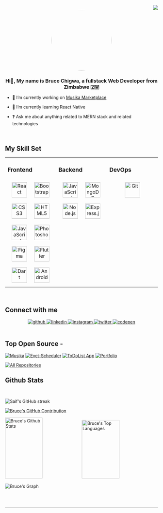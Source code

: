 <div align="right">
<img src="https://komarev.com/ghpvc/?username=BruceICzw&&style=flat-square" align="center" />
</div>
<div align="center">
<img src="https://github.com/BruceICzw/BruceICzw/blob/main/profile.gif?raw=true" align="center" height="200px" width="200px" style="border-radius: 60%;" />
</div>

### <div align="center">Hi🙋, My name is Bruce Chigwa, a fullstack Web Developer from Zimbabwe 🇿🇼</div>

- 🔭 I’m currently working on [Musika Marketplace](https://github.com/BruceICzw/Musika)

- 🌱 I’m currently learning React Native

- ❓ Ask me about anything related to MERN stack and related technologies

<br/>

## My Skill Set

<table><tr><td valign="top" width="33%">

### Frontend

<div align="center">  
<a href="https://reactjs.org/" target="_blank"><img style="margin: 10px" src="https://profilinator.rishav.dev/skills-assets/react-original-wordmark.svg" alt="React" height="50" /></a>  
<a href="https://getbootstrap.com/docs/3.4/javascript/" target="_blank"><img style="margin: 10px" src="https://profilinator.rishav.dev/skills-assets/bootstrap-plain.svg" alt="Bootstrap" height="50" /></a>  
<a href="https://www.w3schools.com/css/" target="_blank"><img style="margin: 10px" src="https://profilinator.rishav.dev/skills-assets/css3-original-wordmark.svg" alt="CSS3" height="50" /></a>  
<a href="https://en.wikipedia.org/wiki/HTML5" target="_blank"><img style="margin: 10px" src="https://profilinator.rishav.dev/skills-assets/html5-original-wordmark.svg" alt="HTML5" height="50" /></a>  
<a href="https://www.javascript.com/" target="_blank"><img style="margin: 10px" src="https://profilinator.rishav.dev/skills-assets/javascript-original.svg" alt="JavaScript" height="50" /></a>  
<a href="https://www.adobe.com/in/products/photoshop.html" target="_blank"><img style="margin: 10px" src="https://profilinator.rishav.dev/skills-assets/photoshop-plain.svg" alt="Photoshop" height="50" /></a>  
<a href="https://www.figma.com/" target="_blank"><img style="margin: 10px" src="https://profilinator.rishav.dev/skills-assets/figma-icon.svg" alt="Figma" height="50" /></a>  
  <a href="https://flutter.dev/" target="_blank"><img style="margin: 10px" src="https://profilinator.rishav.dev/skills-assets/flutterio-icon.svg" alt="Flutter" height="50" /></a>  
<a href="https://dart.dev/" target="_blank"><img style="margin: 10px" src="https://profilinator.rishav.dev/skills-assets/dartlang-icon.svg" alt="Dart" height="50" /></a>  
<a href="https://www.android.com/intl/en_in/" target="_blank"><img style="margin: 10px" src="https://profilinator.rishav.dev/skills-assets/android-original-wordmark.svg" alt="Android" height="50" /></a>
</div>

</td><td valign="top" width="33%">

### Backend

<div align="center">  
<a href="https://www.javascript.com/" target="_blank"><img style="margin: 10px" src="https://profilinator.rishav.dev/skills-assets/javascript-original.svg" alt="JavaScript" height="50" /></a>  
<a href="https://www.mongodb.com/" target="_blank"><img style="margin: 10px" src="https://profilinator.rishav.dev/skills-assets/mongodb-original-wordmark.svg" alt="MongoDB" height="50" /></a>  
<a href="https://nodejs.org/" target="_blank"><img style="margin: 10px" src="https://profilinator.rishav.dev/skills-assets/nodejs-original-wordmark.svg" alt="Node.js" height="50" /></a>    
<a href="https://expressjs.com/" target="_blank"><img style="margin: 10px; background: white;" src="https://profilinator.rishav.dev/skills-assets/express-original-wordmark.svg" alt="Express.js" height="50" /></a>  
</div>

</td><td valign="top" width="33%">

### DevOps

<div align="center">  
<a href="https://git-scm.com/" target="_blank"><img style="margin: 10px" src="https://profilinator.rishav.dev/skills-assets/git-scm-icon.svg" alt="Git" height="50" /></a>  
</div>

</td></tr></table>

<br/>

## Connect with me

<div align="center">
<a href="https://github.com/BruceICzw" target="_blank">
<img src=https://img.shields.io/badge/github-%2324292e.svg?&style=for-the-badge&logo=github&logoColor=white alt=github style="margin-bottom: 5px;" />
</a>
<a href="https://linkedin.com/in/brucechigwa" target="_blank">
<img src=https://img.shields.io/badge/linkedin-%231E77B5.svg?&style=for-the-badge&logo=linkedin&logoColor=white alt=linkedin style="margin-bottom: 5px;" />
</a>
<a href="https://instagram.com/chigwa.bruce" target="_blank">
<img src=https://img.shields.io/badge/instagram-%23000000.svg?&style=for-the-badge&logo=instagram&logoColor=white alt=instagram style="margin-bottom: 5px;" />
</a>
<a href="https://twitter.com/Certi5d" target="_blank">
<img src=https://img.shields.io/badge/twitter-%2300acee.svg?&style=for-the-badge&logo=twitter&logoColor=white alt=twitter style="margin-bottom: 5px;" />
</a>
<a href="https://codepen.com/BruceIC" target="_blank">
<img src=https://img.shields.io/badge/codepen-%23131417.svg?&style=for-the-badge&logo=codepen&logoColor=white alt=codepen style="margin-bottom: 5px;" />
</a>  
</div>

<br/>

## Top Open Source -

[![Musika](https://github-readme-stats.vercel.app/api/pin/?username=BruceICzw&repo=Musika&border_color=7F3FBE&bg_color=0D1117&title_color=C9D1D9&text_color=8B949E&icon_color=7F3FBF)](https://github.com/BruceiCzw/Musika)
[![Evet-Scheduler](https://github-readme-stats.vercel.app/api/pin/?username=BruceICzw&repo=Event-Scheduler&border_color=7F3FBF&bg_color=0D1117&title_color=C9D1D9&text_color=8B949E&icon_color=7F3FBF)](https://github.com/BruceICzw/Event-Sceduler)
[![ToDoList App](https://github-readme-stats.vercel.app/api/pin/?username=BruceICzw&repo=TodoListApp&border_color=7F3FBF&bg_color=0D1117&title_color=C9D1D9&text_color=8B949E&icon_color=7F3FBF)](https://github.com/BruceICzw/TodoListApp)
[![Portfolio](https://github-readme-stats.vercel.app/api/pin/?username=BruceICzw&repo=Portfolio&border_color=7F3FBF&bg_color=0D1117&title_color=C9D1D9&text_color=8B949E&icon_color=7F3FBF)](https://github.com/BruceICzw/Portfolio)


<p align="left">
  <a href="https://github.com/BruceICzw?tab=repositories" target="_blank"><img alt="All Repositories" title="All Repositories" src="https://img.shields.io/badge/-All%20Repos-2962FF?style=for-the-badge&logo=koding&logoColor=white"/></a>
</p>

## Github Stats

<br/>

<p><img align="center" src="https://github-readme-streak-stats.herokuapp.com/?user=bruceiczw&theme=radical&border=7F3FBF&background=0D1117" alt="Saif's GitHub streak" alt="bruceiczw" /></p>
<p>
  <a href="https://github.com/BruceICzw">
    <img src="https://github-profile-summary-cards.vercel.app/api/cards/profile-details?username=BruceICzw&theme=radical" alt="Bruce's GitHub Contribution"/>
    </a>
</p>
<a> 
    <a href="https://github.com/BruceICzw"><img alt="Bruce's Github Stats" src="https://denvercoder1-github-readme-stats.vercel.app/api?username=BruceICzw&show_icons=true&count_private=true&theme=react&border_color=7F3FBF&bg_color=0D1117&title_color=F85D7F&icon_color=F8D866" height="200px" width="49.5%"/></a>
  <a href="https://github.com/alsiam"><img alt="Bruce's Top Languages" src="https://denvercoder1-github-readme-stats.vercel.app/api/top-langs/?username=BruceICzw&langs_count=8&layout=compact&theme=react&border_color=7F3FBF&bg_color=0D1117&title_color=F85D7F&icon_color=F8D866" height="192px" width="49.5%"/></a>
  <br/>
</a>

![Bruce's Graph](https://github-readme-activity-graph.vercel.app/graph?username=BruceICzw&custom_title=Bruce's%20GitHub%20Activity%20Graph&bg_color=0D1117&color=7F3FBF&line=7F3FBF&point=7F3FBF&area_color=FFFFFF&title_color=FFFFFF&area=true)
<br />

<br/>

<div align="center"></div>
<br />

---
